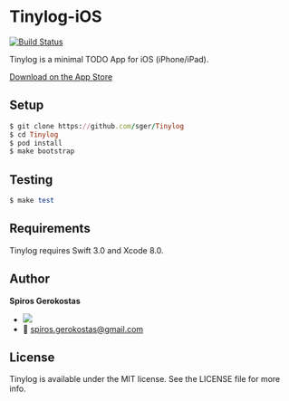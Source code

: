 Tinylog-iOS
===
[![Build Status](https://travis-ci.org/binarylevel/Tinylog-iOS.svg?branch=master)](https://travis-ci.org/binarylevel/Tinylog-iOS)

Tinylog is a minimal TODO App for iOS (iPhone/iPad).

[Download on the App Store](https://itunes.apple.com/gr/app/tinylog/id799267191?mt=8)

Setup
-----

```ruby
$ git clone https://github.com/sger/Tinylog
$ cd Tinylog
$ pod install
$ make bootstrap
```

Testing
-----

```ruby
$ make test
```

Requirements
-----

Tinylog requires Swift 3.0 and Xcode 8.0.

Author
-----

__Spiros Gerokostas__

- [![](https://img.shields.io/badge/twitter-sger-brightgreen.svg)](https://twitter.com/sger)
- :email: spiros.gerokostas@gmail.com

License
-----

Tinylog is available under the MIT license. See the LICENSE file for more info.
